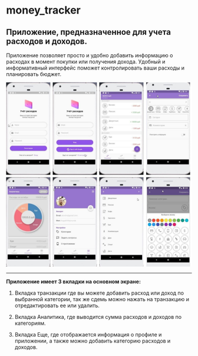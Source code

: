 # money_tracker

## **Приложение, предназначенное для учета расходов и доходов.**

Приложение позволяет просто и удобно добавить информацию о расходах в момент покупки или получения дохода.
Удобный и информативный интерфейс поможет контролировать ваши расходы и планировать бюджет.

<!-- <img src="readme\photo.jpg" width="400"> -->
![Header](https://github.com/martynov-lab/money_tracker/blob/main/readme/photo.jpg)
<!-- <img src="readme\login.jpg" width="150">   <img src="readme\registration.jpg" width="150">  <img src="readme\transaction.jpg" width="150">   <img src="readme\profile.jpg" width="150"> -->
---
**Приложение имеет 3 вкладки на основном экране:**
1. Вкладка транзакции где вы можете добавить расход или доход по выбранной категории, так же сдемь можно нажать на транзакцию и отредактировать ее или удалить.

2. Вкладка Аналитика, где выводится сумма расходов и доходов по категориям.
<!-- 3. Вкладка Бюджет, где можно будет планировать свои расходы и доходы и сопоставлять их с фактическими расходами и доходами. -->
3. Вкладка Еще, где отображается информация о профиле и приложении, а также можно добавить категорию расходов и доходов. 


